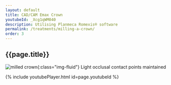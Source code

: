 ```yaml
---
layout: default
title: CAD/CAM Emax Crown
youtubeId: _Xcg1qWM040
description: Utilising Planmeca Romexis® software
permalink: /treatments/milling-a-crown/
order: 3
---
```

## {{page.title}}

![milled crown](/images/crown.jpg){:class="img-fluid"}
Light occlusal contact points maintained

{% include youtubePlayer.html id=page.youtubeId %}
